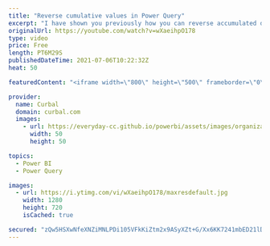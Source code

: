 ```yaml
---
title: "Reverse cumulative values in Power Query"
excerpt: "I have shown you previously how you can reverse accumulated data using DAX, but I never showed you how to do it in Power Query, so here it is!   Here you can download all the pbix files: https://curbal.com/donwload-center Want the pbix file? Get download number 68 on the community downloads folder."
originalUrl: https://youtube.com/watch?v=wXaeihpO178
type: video
price: Free
length: PT6M29S
publishedDateTime: 2021-07-06T10:22:32Z
heat: 50

featuredContent: "<iframe width=\"800\" height=\"500\" frameborder=\"0\" src=\"https://www.youtube.com/embed/wXaeihpO178\" allow=\"accelerometer; autoplay; encrypted-media; gyroscope; picture-in-picture\" allowfullscreen></iframe>"

provider:
  name: Curbal
  domain: curbal.com
  images:
    - url: https://everyday-cc.github.io/powerbi/assets/images/organizations/curbal.com-50x50.jpg
      width: 50
      height: 50

topics:
  - Power BI
  - Power Query

images:
  - url: https://i.ytimg.com/vi/wXaeihpO178/maxresdefault.jpg
    width: 1280
    height: 720
    isCached: true

secured: "zQw5HSXwNfeXNZiMNLPDi105VFkKiZtm2x9ASyXZt+G/Xx6KK7241mbED21lDVH6y5JHq+cd3v17Vq14HA/FAvxr+cw+MzgNBUbx3HSDWNxtsSUxNpvNWLvoE1vFgQBGjlJRla8ggVYFJAoY6B8ea2yfK08g45PtAhP+lz+/G5OS9O/9Uq8mO9ukP/7Bhx+GBRDr9PnPHeN5hJU5DPxuTVvTsLLUWgPh/JOKoJLDQVExkYMr+ufuepIV2KVB9dXX+qbWqpx/2ymPcTasgG929EJoH8n0KlVJSgSkkdnJ6agisMYPAohSkVO5EW5AtaUj6zsaZYLQAg/ViJgtrbKaMIl7dJHQAm1O3kYjevVlENFUl3xj1fboKdflh8mc1NB6p0FnMVu28aF+btD0EWCq7guir4hpKkZafJ4R/f1uf4A=;AmQ7L2QjpDbA45HKPYaHoA=="
---
```


